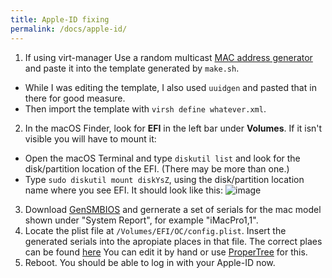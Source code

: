 ```yaml
---
title: Apple-ID fixing
permalink: /docs/apple-id/
---
```

 

1. If using virt-manager Use a random multicast [MAC address generator](https://www.hellion.org.uk/cgi-bin/randmac.pl) and paste it into the template generated by `make.sh`. 
 - While I was editing the template, I also used `uuidgen` and pasted that in there for good measure.
 - Then import the template with `virsh define whatever.xml`.
2. In the macOS Finder, look for **EFI** in the left bar under **Volumes**. If it isn't visible you will have to mount it:
 - Open the macOS Terminal and type `diskutil list` and look for the disk/partition location of the EFI. (There may be more than one.)
 - Type `sudo diskutil mount diskYsZ`, using the disk/partition location name where you see EFI. It should look like this:
 ![image](https://user-images.githubusercontent.com/95918679/152873359-9f3586e9-32f7-411a-8fd7-25c80a94aeec.png)
3. Download [GenSMBIOS](https://github.com/corpnewt/GenSMBIOS) and gernerate a set of serials for the mac model shown under "System Report", for example "iMacPro1,1".
4. Locate the plist file at `/Volumes/EFI/OC/config.plist`. Insert the generated serials into the apropiate places in that file. The correct plaes can be found [here](https://dortania.github.io/OpenCore-Post-Install/universal/iservices.html#using-gensmbios) You can edit it by hand or use [ProperTree](https://github.com/corpnewt/ProperTree) for this.
5. Reboot. You should be able to log in with your Apple-ID now.
